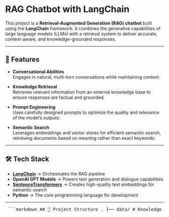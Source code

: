 # RAG Chatbot with LangChain

This project is a **Retrieval-Augmented Generation (RAG) chatbot** built using the **LangChain** framework. It combines the generative capabilities of large language models (LLMs) with a retrieval system to deliver accurate, context-aware, and knowledge-grounded responses.

---

## 🚀 Features

- **Conversational Abilities**  
  Engages in natural, multi-turn conversations while maintaining context.

- **Knowledge Retrieval**  
  Retrieves relevant information from an external knowledge base to ensure responses are factual and grounded.

- **Prompt Engineering**  
  Uses carefully designed prompts to optimize the quality and relevance of the model’s outputs.

- **Semantic Search**  
  Leverages embeddings and vector stores for efficient semantic search, retrieving documents based on meaning rather than exact keywords.

---

## 🛠️ Tech Stack

- **[LangChain](https://www.langchain.com/)** → Orchestrates the RAG pipeline  
- **OpenAI GPT Models** → Powers text generation and dialogue capabilities  
- **[SentenceTransformers](https://www.sbert.net/)** → Creates high-quality text embeddings for semantic search  
- **Python** → The core programming language for development  

---

<pre> ```markdown ## 📂 Project Structure . ├── data/ # Knowledge base documents ├── retriever/ # Code for embeddings and vector store ├── chatbot/ # Chat pipeline (LangChain chains & prompts) ├── app.py # Entry point for running the chatbot ├── requirements.txt # Dependencies └── README.md # Project documentation ``` </pre>
